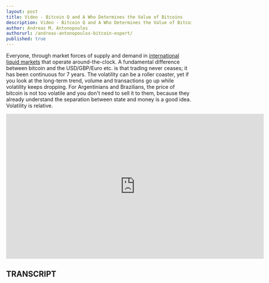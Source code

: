 ```yaml
---
layout: post
title: Video - Bitcoin Q and A Who Determines the Value of Bitcoins
description: Video - Bitcoin Q and A Who Determines the Value of Bitcoins
author: Andreas M. Antonopoulos
authorurl: /andreas-antonopoulos-bitcoin-expert/
published: true
---
```


<p>Everyone, through market forces of supply and demand in <a href="/mobile-bitcoin-wallet/">international liquid markets</a> that operate around-the-clock. A fundamental difference between bitcoin and the USD/GBP/Euro etc. is that trading never ceases; it has been continuous for 7 years. The volatility can be a roller coaster, yet if you look at the long-term trend, volume and transactions go up while volatility keeps dropping. For Argentinians and Brazilians, the price of bitcoin is not too volatile and you don't need to sell it to them, because they already understand the separation between state and money is a good idea. Volatility is relative.</p>

<center><iframe width="700" height="394" src="https://www.youtube.com/embed/DucvYCX1CVI?list=PLPQwGV1aLnTsHvzevl9BAUlfsfwFfU7aP" frameborder="0" allowfullscreen></iframe></center>

<h2>TRANSCRIPT</h2>

